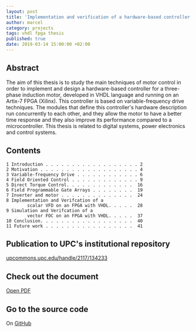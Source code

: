 ```yaml
---
layout: post
title: 'Implementation and verification of a hardware-based controller for a three-phase induction motor on an FPGA'
author: marcel
category: projects
tags: vhdl fpga thesis
published: true
date: 2019-03-14 15:00:00 +02:00
---
```


## Abstract
The aim of this thesis is to study the main techniques of motor control in order to implement and design a hardware-based controller for a three-phase induction motor, developed in VHDL language and running on an Artix-7 FPGA (Xilinx). This controller is based on variable-frequency drive techniques. The modules that define this controller's hardware description run concurrently to each other, and they allow the motor to have a better time response and they also improve its performance compared to a microcontroller. This thesis is related to digital systems, power electronics and control systems.

## Contents
```
1 Introduction . . . . . . . . . . . . . . . . . . 2
2 Motivation . . . . . . . . . . . . . . . . . . . 4
3 Variable-frequency Drive . . . . . . . . . . . . 6
4 Field Oriented Control . . . . . . . . . . . . . 9
5 Direct Torque Control. . . . . . . . . . . . .  16
6 Field Programmable Gate Arrays . . . . . . . .  19
7 Inverter and motor . . . . . . . . . . . . . .  24
8 Implementation and Verifcation of a
        scalar VFD on an FPGA with VHDL. . . . .  28
9 Simulation and Verifcation of a
        vector FOC on an FPGA with VHDL. . . . .  37
10 Conclusion. . . . . . . . . . . . . . . . . .  40
11 Future work . . . . . . . . . . . . . . . . .  41
```

## Publication to UPC's institutional repository
[upcommons.upc.edu/handle/2117/134233](http://hdl.handle.net/2117/134233)

## Check out the document
[Open PDF](https://upcommons.upc.edu/bitstream/handle/2117/134233/master.pdf)

## Go to the source code
On [GitHub](https://github.com/marcelcases/bachelor-thesis)
